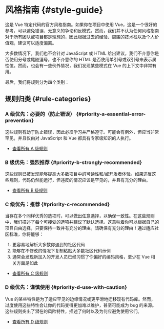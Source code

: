 # 风格指南 {#style-guide}

这是 Vue 特定代码的官方风格指南。如果你在项目中使用 Vue，这是一个很好的参考，可以避免错误、无意义的争论和反模式。然而，我们并不认为任何风格指南对于所有团队或项目都是理想的，因此根据过去的经验、周围的技术栈以及个人价值观，建议可以适度偏离。

大多数情况下，我们也不会针对 JavaScript 或 HTML 给出建议。我们不介意你是否使用分号或尾随逗号，也不介意你的 HTML 是否使用单引号或双引号来表示属性值。然而，也会有一些例外情况，我们发现某些模式在 Vue 的上下文中非常有用。

最后，我们将规则分为四个类别：

## 规则归类 {#rule-categories}

### A 级优先：必要的（防止错误） {#priority-a-essential-error-prevention}

这些规则有助于防止错误，因此必须学习并严格遵守。可能会有例外，但应当非常罕见，并且仅由对 JavaScript 和 Vue 都具有专家级知识的人执行。

- [查看所有 A 级规则](./rules-essential)

### B 级优先：强烈推荐 {#priority-b-strongly-recommended}

这些规则已被发现能够提高大多数项目中的可读性和/或开发者体验。如果违反这些规则，代码仍然能运行，但违反的情况应该是罕见的，并且有充分的理由。

- [查看所有 B 级规则](./rules-strongly-recommended)

### C 级优先：推荐 {#priority-c-recommended}

当存在多个同样优秀的选项时，可以做出任意选择，以确保一致性。在这些规则中，我们描述了每个可接受的选项并建议了默认选择。这意味着你可以根据自己的项目自由选择，只要保持一致并有充分的理由。请确保有充分的理由！通过适应社区标准，你将能够：

1. 更容易地解析大多数你遇到的社区代码
2. 能够在不修改的情况下复制粘贴大多数社区代码示例
3. 通常会发现新加入的开发人员已经习惯了你偏好的编码风格，至少在 Vue 相关方面是如此

- [查看所有 C 级规则](./rules-recommended)

### D 级优先：谨慎使用 {#priority-d-use-with-caution}

Vue 的某些特性是为了适应罕见的边缘情况或更平滑地迁移现有代码库。然而，过度使用这些特性会让你的代码变得更加难以维护，甚至可能成为 bug 的来源。这些规则突出了潜在的风险特性，描述了何时以及为何应避免使用它们。

- [查看所有 D 级规则](./rules-use-with-caution)
